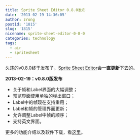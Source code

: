 ```yaml
---
title: Sprite Sheet Editor 0.8.0发布
date: '2013-02-19 14:36:05'
author: zrong
postid: '1815'
slug: '1815'
nicename: sprite-sheet-editor-0-8-0
categories: technology
tags:
  - air
  - spritesheet
---
```


久违的v0.8.0终于发布了，[Sprite Sheet
Editor](https://blog.zengrong.net/spritesheeteditor/)会**一直更新**下去的。

**2013-02-19：v0.8.0版发布**

-   关于帧和Label界面的大幅调整；
-   预览界面使用单独的弹出窗口；
-   Label中的帧现在支持重用；
-   Label和帧的管理界面更新；
-   允许调整Label中帧的顺序；
-   支持英文界面。

更多的功能介绍以及软件下载，看[这里](https://blog.zengrong.net/spritesheeteditor/)。

